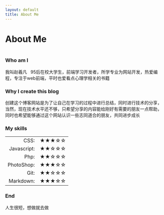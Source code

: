 ```yaml
---
layout: default
title: About Me
---
```

<style>
	table{
		background:none;
		border:none;
		width:97%;
	}
	#left{
		text-align:right;
		border-right:none;
	}
	#right{
		text-align:left;
		border-right:none;
	}
	td{
		border-right: none;
		background:none;
	}
	tr:nth-child(2n) {
		/* background-color: #f7f7f7; */
		background-color:none;
	}
</style>
<div class="post">
	<h1 class="pageTitle">About Me</h1>
	<img src="{{ '/assets/img/touring.jpg' | prepend: site.baseurl }}" alt="">
	<h3>Who am I</h3>
	<p class="intro">我叫赵羲凡 &nbsp; 95后在校大学生，前端学习开发者，所学专业为网站开发，热爱编程，专注于web前端，平时也爱看点心理学相关的书籍</p>
	<h3>Why I create this blog</h3>
	<p class="intro">创建这个博客网站是为了让自己在学习的过程中进行总结，同时进行技术的分享，当然，现在技术水平还不够，只希望分享的内容能给刚好有需要的朋友一点帮助，同时也希望能够通过这个网站认识一些志同道合的朋友，共同进步成长</p>
	<h3>My skills</h3>
	<table>
	<tr>
		<td id="left">CSS:</td>
		<td id="right">★★★☆☆</td>
	</tr>
	<tr>
		<td id="left">Javascript:</td>
		<td id="right">★★☆☆☆</td>
	</tr>
	<tr>
		<td id="left">Php:</td>
		<td id="right">★★☆☆☆</td>
	</tr>
	<tr>
		<td id="left">PhotoShop:</td>
		<td id="right">★★★☆☆</td>
	</tr>
	<tr>
		<td id="left">Git:</td>
		<td id="right">★★☆☆☆</td>
	</tr>
	<tr>
		<td id="left">Markdown:</td>
		<td id="right">★★★☆☆</td>
	</tr>
	</table>
	<h3>End</h3>
		<p class="intro">人生很短，想做就去做</p>
</div>
